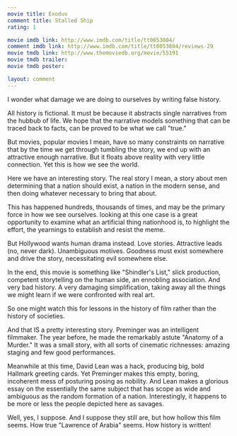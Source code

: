```yaml
---
movie title: Exodus
comment title: Stalled Ship
rating: 1

movie imdb link: http://www.imdb.com/title/tt0053804/
comment imdb link: http://www.imdb.com/title/tt0053804/reviews-29
movie tmdb link: http://www.themoviedb.org/movie/55191
movie tmdb trailer: 
movie tmdb poster: 

layout: comment
---
```


I wonder what damage we are doing to ourselves by writing false history.

All history is fictional. It must be because it abstracts single narratives from the hubbub of life. We hope that the narrative models something that can be traced back to facts, can be proved to be what we call "true."

But movies, popular movies I mean, have so many constraints on narrative that by the time we get through tumbling the story, we end up with an attractive enough narrative. But it floats above reality with very little connection. Yet this is how we see the world.

Here we have an interesting story. The real story I mean, a story about men determining that a nation should exist, a nation in the modern sense, and then doing whatever necessary to bring that about.

This has happened hundreds, thousands of times, and may be the primary force in how we see ourselves. looking at this one case is a great opportunity to examine what an artificial thing nationhood is, to highlight the effort, the yearnings to establish and resist the meme.

But Hollywood wants human drama instead. Love stories. Attractive leads (no, never dark). Unambiguous motives. Goodness must exist somewhere and drive the story, necessitating evil somewhere else.

In the end, this movie is something like "Shindler's List," slick production, competent storytelling on the human side, an ennobling association. And very bad history. A very damaging simplification, taking away all the things we might learn if we were confronted with real art.

So one might watch this for lessons in the history of film rather than the history of societies.

And that IS a pretty interesting story. Preminger was an intelligent filmmaker. The year before, he made the remarkably astute "Anatomy of a Murder." It was a small story, with all sorts of cinematic richnesses: amazing staging and few good performances.

Meanwhile at this time, David Lean was a hack, producing big, bold Hallmark greeting cards. Yet Preminger makes this empty, boring, incoherent mess of posturing posing as nobility. And Lean makes a glorious essay on the essentially the same subject that has scope as wide and ambiguous as the random formation of a nation. Interestingly, it happens to be more or less the people depicted here as savages.

Well, yes, I suppose. And I suppose they still are, but how hollow this film seems. How true "Lawrence of Arabia" seems. How history is written!